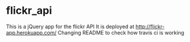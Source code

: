 flickr_api
==========

This is a jQuery app for the flickr API
It is deployed at http://flickr-app.herokuapp.com/
 Changing README to check how travis ci is working
